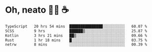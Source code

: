 # Oh, neato 🧑‍💻 ☕

<!--START_SECTION:waka-->

```txt
TypeScript   20 hrs 54 mins  ███████████████░░░░░░░░░░   60.07 %
SCSS         9 hrs           ██████▒░░░░░░░░░░░░░░░░░░   25.87 %
Kotlin       3 hrs 21 mins   ██▒░░░░░░░░░░░░░░░░░░░░░░   09.66 %
Rust         1 hr 18 mins    █░░░░░░░░░░░░░░░░░░░░░░░░   03.75 %
netrw        8 mins          ░░░░░░░░░░░░░░░░░░░░░░░░░   00.39 %
```

<!--END_SECTION:waka-->
